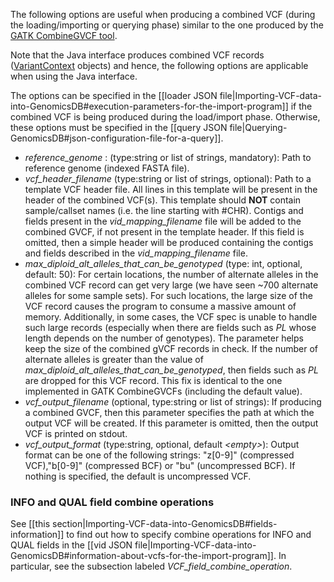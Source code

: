 The following options are useful when producing a combined VCF (during the loading/importing or querying phase) similar to the one produced by the [GATK 
CombineGVCF 
tool](https://www.broadinstitute.org/gatk/guide/tooldocs/org_broadinstitute_gatk_tools_walkers_variantutils_CombineGVCFs.php).

Note that the Java interface produces combined VCF records ([VariantContext](https://samtools.github.io/htsjdk/javadoc/htsjdk/htsjdk/variant/variantcontext/VariantContext.html) objects) and hence, the following options are applicable when using the Java interface.

The options can be specified in the [[loader JSON file|Importing-VCF-data-into-GenomicsDB#execution-parameters-for-the-import-program]] if the combined VCF is being produced during the load/import phase. Otherwise, these options must be specified in the [[query JSON file|Querying-GenomicsDB#json-configuration-file-for-a-query]].

* _reference_genome_ : (type:string or list of strings, mandatory): Path to reference genome (indexed FASTA file).
* _vcf_header_filename_ (type:string or list of strings, optional): Path to a template VCF header file. All lines in this template will be present in the header of the combined VCF(s). This template should **NOT** contain sample/callset names (i.e. the line starting with #CHR). Contigs and fields present in the _vid_mapping_filename_ file will be added to the combined GVCF, if not present in the template header. If this field is omitted, then a simple header will be produced containing the contigs and fields described in the _vid_mapping_filename_ file.
* _max_diploid_alt_alleles_that_can_be_genotyped_ (type: int, optional, default: 50): For certain locations, the number of alternate alleles in the combined VCF record can get very large (we have seen ~700 alternate alleles for some sample sets). For such locations, the large size of the VCF record causes the program to consume a massive amount of memory. Additionally, in some cases, the VCF spec is unable to handle such large records (especially when there are fields such as _PL_ whose length depends on the number of genotypes). The parameter helps keep the size of the combined gVCF records in check. If the number of alternate alleles is greater than the value of _max_diploid_alt_alleles_that_can_be_genotyped_, then fields such as _PL_ are dropped for this VCF record. This fix is identical to the one implemented in GATK CombineGVCFs (including the default value).
* _vcf_output_filename_ (optional, type:string or list of strings): If producing a combined GVCF, then this parameter specifies the path at which the output VCF will be created. If this parameter is omitted, then the output VCF is printed 
on stdout.
* _vcf_output_format_ (type:string, optional, default _\<empty\>_): Output format can be one of the following strings: "z[0-9]" (compressed VCF),"b[0-9]" (compressed BCF) or "bu" (uncompressed BCF). If nothing is specified, the default is uncompressed VCF.

### INFO and QUAL field combine operations
See [[this section|Importing-VCF-data-into-GenomicsDB#fields-information]] to find out how to specify combine operations for INFO and QUAL fields in the [[vid JSON file|Importing-VCF-data-into-GenomicsDB#information-about-vcfs-for-the-import-program]]. In particular, see the subsection labeled _VCF_field_combine_operation_.